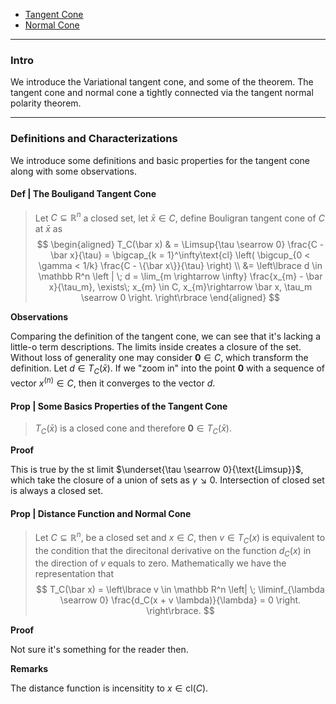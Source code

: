 - [Tangent Cone](Tangent%20Cone.md)
- [Normal Cone](Normal%20Cone.md)


---
### **Intro**

We introduce the Variational tangent cone, and some of the theorem. 
The tangent cone and normal cone a tightly connected via the tangent normal polarity theorem. 


---
### **Definitions and Characterizations**

We introduce some definitions and basic properties for the tangent cone along with some observations. 

#### **Def | The Bouligand Tangent Cone**
> Let $C \subseteq \mathbb R^n$ a closed set, let $\bar x \in C$, define Bouligran tangent cone of $C$ at $\bar x$ as 
> $$
> \begin{aligned}
>     T_C(\bar x) 
>     & = 
>     \Limsup{\tau \searrow 0}
>     \frac{C - \bar x}{\tau} 
>       = \bigcap_{k = 1}^\infty\text{cl}
>       \left(
>           \bigcup_{0 < \gamma < 1/k} \frac{C - \{\bar x\}}{\tau}
>       \right)
>     \\
>     &= 
>     \left\lbrace
>         d \in \mathbb R^n 
>         \left | \; 
>             d = \lim_{m \rightarrow \infty} \frac{x_{m} - \bar x}{\tau_m}, 
>             \exists\; x_{m} \in C, 
>             x_{m}\rightarrow \bar x, 
>             \tau_m \searrow 0
>         \right.
>     \right\rbrace
> \end{aligned}
> $$

**Observations**

Comparing the definition of the tangent cone, we can see that it's lacking a little-o term descriptions. 
The limits inside creates a closure of the set. 
Without loss of generality one may consider $\mathbf 0 \in C$, which transform the definition. 
Let $d \in T_C(\bar x)$. 
If we "zoom in" into the point $\mathbf 0$ with a sequence of vector $x^{(n)} \in C$, then it converges to the vector $d$. 

#### **Prop | Some Basics Properties of the Tangent Cone**
> $T_C(\bar x)$ is a closed cone and therefore $\mathbf 0 \in T_C(\bar x)$. 

**Proof** 

This is true by the st limit $\underset{\tau \searrow 0}{\text{Limsup}}$, which take
the closure of a union of sets as $\gamma \searrow 0$. 
Intersection of closed set is always a closed set. 

#### **Prop | Distance Function and Normal Cone**
> Let $C \subseteq \mathbb R^n$, be a closed set and $x \in C$, then $v \in T_C(x)$ is equivalent to the condition that the direcitonal derivative on the function $d_C(x)$ in the direction of $v$ equals to zero. 
> Mathematically we have the representation that 
> $$
> T_C(\bar x) = \left\lbrace
>      v \in \mathbb R^n 
>     \left| \; 
>         \liminf_{\lambda \searrow 0} 
>         \frac{d_C(x + v \lambda)}{\lambda} = 0
>     \right.
> \right\rbrace. 
> $$

**Proof**

Not sure it's something for the reader then. 


**Remarks**

The distance function is incensitity to $x \in \text{cl}(C)$. 
